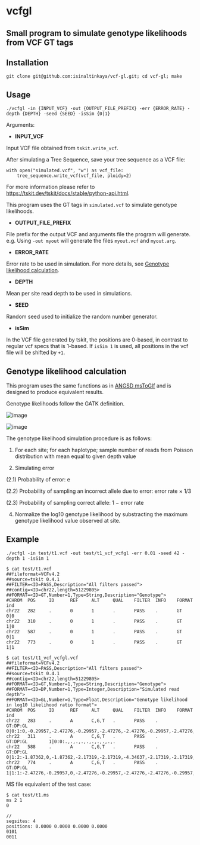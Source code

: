 # vcfgl
## Small program to simulate genotype likelihoods from VCF GT tags

## Installation

```
git clone git@github.com:isinaltinkaya/vcf-gl.git; cd vcf-gl; make
```

## Usage

```
./vcfgl -in {INPUT_VCF} -out {OUTPUT_FILE_PREFIX} -err {ERROR_RATE} -depth {DEPTH} -seed {SEED} -isSim {0|1}
```

Arguments:

* **INPUT_VCF**
 
Input VCF file obtained from `tskit.write_vcf`.

After simulating a Tree Sequence, save your tree sequence as a VCF file:
```
with open("simulated.vcf", "w") as vcf_file:
    tree_sequence.write_vcf(vcf_file, ploidy=2)
```

For more information please refer to https://tskit.dev/tskit/docs/stable/python-api.html.

This program uses the GT tags in `simulated.vcf` to simulate genotype likelihoods.


* **OUTPUT_FILE_PREFIX**

File prefix for the output VCF and arguments file the program will generate. e.g. Using `-out myout` will generate the files `myout.vcf` and `myout.arg`.

* **ERROR_RATE**

Error rate to be used in simulation. For more details, see [Genotype likelihood calculation](#genotype-likelihood-calculation).

* **DEPTH**

Mean per site read depth to be used in simulations.

* **SEED**

Random seed used to initialize the random number generator.

* **isSim**

In the VCF file generated by tskit, the positions are 0-based, in contrast to regular vcf specs that is 1-based. If `isSim 1` is used, all positions in the vcf file will be shifted by `+1`.

## Genotype likelihood calculation

This program uses the same functions as in [ANGSD msToGlf](https://github.com/ANGSD/angsd/blob/master/misc/msToGlf.c) and is designed to produce equivalent results.

 
Genotype likelihoods follow the GATK definition.  

![image](https://user-images.githubusercontent.com/33371500/170043998-dcff8c7d-b483-42e4-b312-38b280970fc8.png)

![image](https://user-images.githubusercontent.com/33371500/170044034-89650362-5e0d-4321-810b-698a7fba0d20.png)


The genotype likelihood simulation procedure is as follows:

1. For each site; for each haplotype; sample number of reads from Poisson distribution with mean equal to given depth value

2. Simulating error

(2.1) Probability of error: e

(2.2) Probability of sampling an incorrect allele due to error: error rate × 1/3

(2.3) Probability of sampling correct allele: 1 − error rate


4. Normalize the log10 genotype likelihood by substracting the maximum genotype likelihood value
observed at site.

## Example


```
./vcfgl -in test/t1.vcf -out test/t1_vcf_vcfgl -err 0.01 -seed 42 -depth 1 -isSim 1
```

```
$ cat test/t1.vcf
##fileformat=VCFv4.2
##source=tskit 0.4.1
##FILTER=<ID=PASS,Description="All filters passed">
##contig=<ID=chr22,length=51229805>
##FORMAT=<ID=GT,Number=1,Type=String,Description="Genotype">
#CHROM  POS     ID      REF     ALT     QUAL    FILTER  INFO    FORMAT  ind
chr22   282     .       0       1       .       PASS    .       GT      0|0
chr22   310     .       0       1       .       PASS    .       GT      1|0
chr22   587     .       0       1       .       PASS    .       GT      0|1
chr22   773     .       0       1       .       PASS    .       GT      1|1

```
```
$ cat test/t1_vcf_vcfgl.vcf
##fileformat=VCFv4.2
##FILTER=<ID=PASS,Description="All filters passed">
##source=tskit 0.4.1
##contig=<ID=chr22,length=51229805>
##FORMAT=<ID=GT,Number=1,Type=String,Description="Genotype">
##FORMAT=<ID=DP,Number=1,Type=Integer,Description="Simulated read depth">
##FORMAT=<ID=GL,Number=G,Type=Float,Description="Genotype likelihood in log10 likelihood ratio format">
#CHROM  POS     ID      REF     ALT     QUAL    FILTER  INFO    FORMAT  ind
chr22   283     .       A       C,G,T   .       PASS    .       GT:DP:GL        0|0:1:0,-0.29957,-2.47276,-0.29957,-2.47276,-2.47276,-0.29957,-2.47276,-2.47276,-2.47276
chr22   311     .       A       C,G,T   .       PASS    .       GT:DP:GL        1|0:0:.,.,.,.,.,.,.,.,.,.
chr22   588     .       A       C,G,T   .       PASS    .       GT:DP:GL        0|1:2:-1.87362,0,-1.87362,-2.17319,-2.17319,-4.34637,-2.17319,-2.17319,-4.34637,-4.34637
chr22   774     .       A       C,G,T   .       PASS    .       GT:DP:GL        1|1:1:-2.47276,-0.29957,0,-2.47276,-0.29957,-2.47276,-2.47276,-0.29957,-2.47276,-2.47276
```


MS file equivalent of the test case:
```
$ cat test/t1.ms
ms 2 1
0

//
segsites: 4
positions: 0.0000 0.0000 0.0000 0.0000
0101
0011
```
